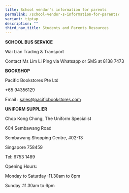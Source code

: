 ```yaml
---
title: School vendor's information for parents
permalink: /school-vendor-s-information-for-parents/
variant: tiptap
description: ""
third_nav_title: Students and Parents Resources
---
```

<p><strong>SCHOOL BUS SERVICE</strong>
</p>
<p>Wai Lian Trading &amp; Transport</p>
<p>Contact Ms Lim Li Ping via Whatsapp or SMS at 8138 7473</p>
<p></p>
<p><strong>BOOKSHOP</strong>
</p>
<p>Pacific Bookstores Pte Ltd</p>
<p>+65 94356129</p>
<p>Email : <a href="mailto:sales@pacificbookstores.com" rel="noopener noreferrer nofollow" target="_blank">sales@pacificbookstores.com</a>
</p>
<p></p>
<p><strong>UNIFORM SUPPLIER</strong>
</p>
<p>Chop Kong Chong, The Uniform Specialist</p>
<p>604 Sembawang Road</p>
<p>Sembawang Shopping Centre, #02-13</p>
<p>Singapore 758459</p>
<p>Tel: 6753 1489</p>
<p>Opening Hours:</p>
<p>Monday to Saturday :11.30am to 8pm</p>
<p>Sunday :11.30am to 6pm</p>
